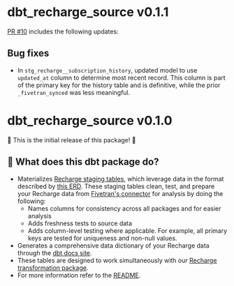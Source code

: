 # dbt_recharge_source v0.1.1
[PR #10](https://github.com/fivetran/dbt_recharge_source/pull/10) includes the following updates:
## Bug fixes
- In `stg_recharge__subscription_history`, updated model to use `updated_at` column to determine most recent record. This column is part of the primary key for the history table and is definitive, while the prior `_fivetran_synced` was less meaningful.

# dbt_recharge_source v0.1.0
🎉 This is the initial release of this package! 🎉
## 📣 What does this dbt package do?
- Materializes [Recharge staging tables](https://fivetran.github.io/dbt_recharge_source/#!/overview/recharge_source/models/?g_v=1&g_e=seeds), which leverage data in the format described by [this ERD](https://fivetran.com/docs/applications/recharge#schemainformation). These staging tables clean, test, and prepare your Recharge data from [Fivetran's connector](https://fivetran.com/docs/applications/recharge) for analysis by doing the following:
  - Names columns for consistency across all packages and for easier analysis
  - Adds freshness tests to source data
  - Adds column-level testing where applicable. For example, all primary keys are tested for uniqueness and non-null values.
- Generates a comprehensive data dictionary of your Recharge data through the [dbt docs site](https://fivetran.github.io/dbt_recharge_source/).
- These tables are designed to work simultaneously with our [Recharge transformation package](https://github.com/fivetran/dbt_recharge).
- For more information refer to the [README](/README.md).
